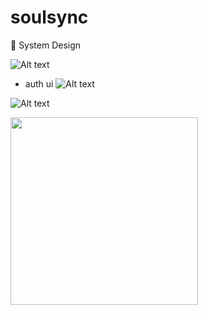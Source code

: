 # soulsync
🎨 System Design

![Alt text](https://github.com/user-attachments/assets/76bba8a7-e2e1-416e-99d2-8f8228740597)

- auth ui
  ![Alt text](https://github.com/user-attachments/assets/c7ca075f-f620-4ad0-b621-d99935934dab)
  
![Alt text](https://github.com/user-attachments/assets/eca9dcf8-4502-4f6e-92d6-959bcfeddc22)

<img src="[link_to_your_image](https://github.com/user-attachments/assets/eca9dcf8-4502-4f6e-92d6-959bcfeddc22)" width="300" />

